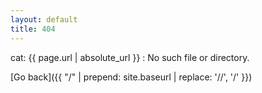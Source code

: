 ```yaml
---
layout: default
title: 404
---
```


cat: {{ page.url | absolute_url }} : No such file or directory.

 [Go back]({{ "/" | prepend: site.baseurl | replace: '//', '/' }})